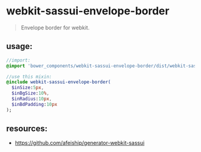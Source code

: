 # webkit-sassui-envelope-border
> Envelope border for webkit.

## usage:
```sass
//import:
@import 'bower_components/webkit-sassui-envelope-border/dist/webkit-sassui-envelope-border.scss';

//use this mixin:
@include webkit-sassui-envelope-border(
  $inSize:5px,
  $inBgSize:10%,
  $inRadius:10px,
  $inBdPadding:10px
);
```

## resources:
+ https://github.com/afeiship/generator-webkit-sassui
